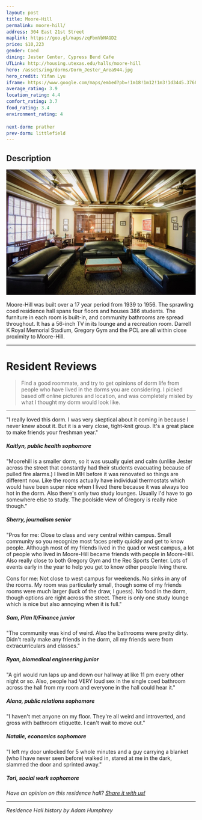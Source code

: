 ```yaml
---
layout: post
title: Moore-Hill
permalink: moore-hill/
address: 304 East 21st Street
maplink: https://goo.gl/maps/zqFbmVbNAGD2
price: $10,223
gender: Coed
dining: Jester Center, Cypress Bend Cafe
UTLink: http://housing.utexas.edu/halls/moore-hill
hero: /assets/img/dorms/Dorm_Jester_Area944.jpg
hero_credit: Yifan Lyu
iframe: https://www.google.com/maps/embed?pb=!1m18!1m12!1m3!1d3445.376889030476!2d-97.73796078487021!3d30.283330514202806!2m3!1f0!2f0!3f0!3m2!1i1024!2i768!4f13.1!3m3!1m2!1s0x8644b59bf30ff859%3A0x51c260c952c433c!2sMoore-Hill+Dormitory!5e0!3m2!1sen!2sus!4v1462318191744
average_rating: 3.9
location_rating: 4.4
comfort_rating: 3.7
food_rating: 3.4
environment_rating: 4

next-dorm: prather
prev-dorm: littlefield
---
```


## Description 

![Moore-Hill Residence Hall](/assets/img/dorms/Dorm_Jester_Area955.jpg)

Moore-Hill was built over a 17 year period from 1939 to 1956. The sprawling coed residence hall spans four floors and houses 386 students. The furniture in each room is built-in, and community bathrooms are spread throughout. It has a 56-inch TV in its lounge and a recreation room. Darrell K Royal Memorial Stadium, Gregory Gym and the PCL are all within close proximity to Moore-Hill.

---

# Resident Reviews #

> Find a good roommate, and try to get opinions of dorm life from people who have lived in the dorms you are considering. I picked based off online pictures and location, and was completely misled by what I thought my dorm would look like.

---

"I really loved this dorm. I was very skeptical about it coming in because I never knew about it. But it is a very close, tight-knit group. It's a great place to make friends your freshman year." 

##### Kaitlyn, public health sophomore #####

"Moorehill is a smaller dorm, so it was usually quiet and calm (unlike Jester across the street that constantly had their students evacuating because of pulled fire alarms.) I lived in MH before it was renovated so things are different now. Like the rooms actually have individual thermostats which would have been super nice when I lived there because it was always too hot in the dorm. Also there's only two study lounges. Usually I'd have to go somewhere else to study. The poolside view of Gregory is really nice though."

##### Sherry, journalism senior #####

"Pros for me: Close to class and very central within campus. Small community so you recognize most faces pretty quickly and get to know people. Although most of my friends lived in the quad or west campus, a lot of people who lived in Moore-Hill became friends with people in Moore-Hill. Also really close to both Gregory Gym and the Rec Sports Center. Lots of events early in the year to help you get to know other people living there.
 
 Cons for me: Not close to west campus for weekends. No sinks in any of the rooms. My room was particularly small, though some of my friends rooms were much larger (luck of the draw, I guess). No food in the dorm, though options are right across the street. There is only one study lounge which is nice but also annoying when it is full."

##### Sam, Plan II/Finance junior #####

"The community was kind of weird. Also the bathrooms were pretty dirty. Didn't really make any friends in the dorm, all my friends were from extracurriculars and classes."

##### Ryan, biomedical engineering junior #####

"A girl would run laps up and down our hallway at like 11 pm every other night or so. Also, people had VERY loud sex in the single coed bathroom across the hall from my room and everyone in the hall could hear it."

##### Alana, public relations sophomore #####

"I haven't met anyone on my floor. They're all weird and introverted, and gross with bathroom etiquette. I can't wait to move out."

##### Natalie, economics sophomore #####

"I left my door unlocked for 5 whole minutes and a guy carrying a blanket (who I have never seen before) walked in, stared at me in the dark, slammed the door and sprinted away."

##### Tori, social work sophomore #####

_Have an opinion on this residence hall? [Share it with us!](https://goo.gl/forms/2FQQ17t7YAfFhlZT2)_

---

_Residence Hall history by Adam Humphrey_

